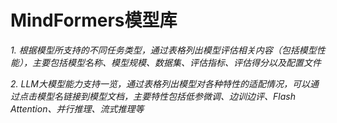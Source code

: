 # MindFormers模型库

*1. 根据模型所支持的不同任务类型，通过表格列出模型评估相关内容（包括模型性能），主要包括模型名称、模型规模、数据集、评估指标、评估得分以及配置文件*

*2. LLM大模型能力支持一览，通过表格列出模型对各种特性的适配情况，可以通过点击模型名链接到模型文档，主要特性包括低参微调、边训边评、Flash Attention、并行推理、流式推理等*